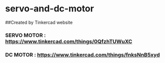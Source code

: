 # servo-and-dc-motor
##Created by Tinkercad website

### SERVO MOTOR : https://www.tinkercad.com/things/0QfzhTUWuXC


### DC MOTOR : https://www.tinkercad.com/things/fnksNnB5xyd
